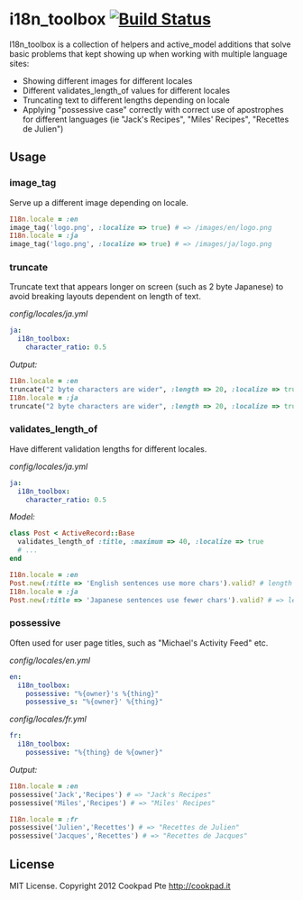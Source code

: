 # i18n_toolbox [![Build Status](https://secure.travis-ci.org/balvig/i18n_toolbox.png?branch=master)](https://travis-ci.org/balvig/i18n_toolbox)

I18n_toolbox is a collection of helpers and active_model additions that solve basic problems that kept showing up when working with multiple language sites:

* Showing different images for different locales
* Different validates_length_of values for different locales
* Truncating text to different lengths depending on locale
* Applying "possessive case" correctly with correct use of apostrophes for different languages (ie "Jack's Recipes", "Miles' Recipes", "Recettes de Julien")

## Usage

### image_tag

Serve up a different image depending on locale.

```ruby
I18n.locale = :en
image_tag('logo.png', :localize => true) # => /images/en/logo.png
I18n.locale = :ja
image_tag('logo.png', :localize => true) # => /images/ja/logo.png
```

### truncate

Truncate text that appears longer on screen (such as 2 byte Japanese) to avoid breaking layouts dependent on length of text.

*config/locales/ja.yml*

```yaml
ja:
  i18n_toolbox:
    character_ratio: 0.5
```

*Output:*

```ruby
I18n.locale = :en
truncate("2 byte characters are wider", :length => 20, :localize => true) # => "2 byte characters..." (20 chars)
I18n.locale = :ja
truncate("2 byte characters are wider", :length => 20, :localize => true) # => "2 byte ..." (10 chars)
```

### validates_length_of

Have different validation lengths for different locales.

*config/locales/ja.yml*

```yaml
ja:
  i18n_toolbox:
    character_ratio: 0.5
```

*Model:*
```ruby
class Post < ActiveRecord::Base
  validates_length_of :title, :maximum => 40, :localize => true
  # ...
end

I18n.locale = :en
Post.new(:title => 'English sentences use more chars').valid? # length is under 40, returns true
I18n.locale = :ja
Post.new(:title => 'Japanese sentences use fewer chars').valid? # => length is over 20, returns false
```

### possessive

Often used for user page titles, such as "Michael's Activity Feed" etc.

*config/locales/en.yml*

```yaml
en:
  i18n_toolbox:
    possessive: "%{owner}'s %{thing}"
    possessive_s: "%{owner}' %{thing}"
```

*config/locales/fr.yml*

```yaml
fr:
  i18n_toolbox:
    possessive: "%{thing} de %{owner}"
```

*Output:*

```ruby
I18n.locale = :en
possessive('Jack','Recipes') # => "Jack's Recipes"
possessive('Miles','Recipes') # => "Miles' Recipes"

I18n.locale = :fr
possessive('Julien','Recettes') # => "Recettes de Julien"
possessive('Jacques','Recettes') # => "Recettes de Jacques"
```

## License

MIT License. Copyright 2012 Cookpad Pte http://cookpad.it
